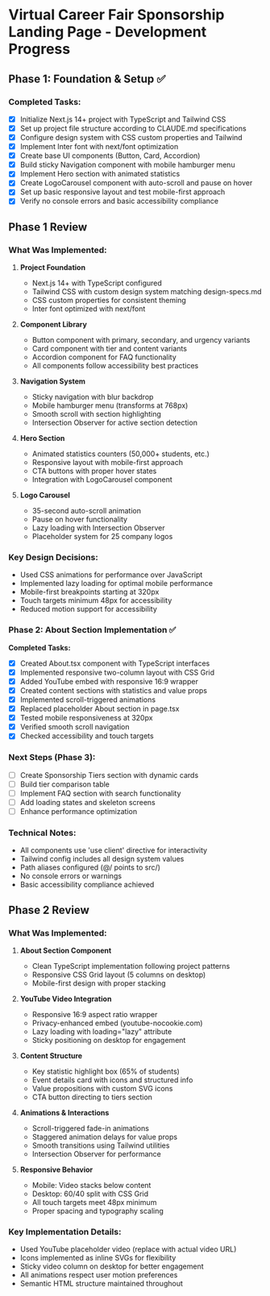 # Virtual Career Fair Sponsorship Landing Page - Development Progress

## Phase 1: Foundation & Setup ✅

### Completed Tasks:
- [x] Initialize Next.js 14+ project with TypeScript and Tailwind CSS
- [x] Set up project file structure according to CLAUDE.md specifications
- [x] Configure design system with CSS custom properties and Tailwind
- [x] Implement Inter font with next/font optimization
- [x] Create base UI components (Button, Card, Accordion)
- [x] Build sticky Navigation component with mobile hamburger menu
- [x] Implement Hero section with animated statistics
- [x] Create LogoCarousel component with auto-scroll and pause on hover
- [x] Set up basic responsive layout and test mobile-first approach
- [x] Verify no console errors and basic accessibility compliance

## Phase 1 Review

### What Was Implemented:

1. **Project Foundation**
   - Next.js 14+ with TypeScript configured
   - Tailwind CSS with custom design system matching design-specs.md
   - CSS custom properties for consistent theming
   - Inter font optimized with next/font

2. **Component Library**
   - Button component with primary, secondary, and urgency variants
   - Card component with tier and content variants
   - Accordion component for FAQ functionality
   - All components follow accessibility best practices

3. **Navigation System**
   - Sticky navigation with blur backdrop
   - Mobile hamburger menu (transforms at 768px)
   - Smooth scroll with section highlighting
   - Intersection Observer for active section detection

4. **Hero Section**
   - Animated statistics counters (50,000+ students, etc.)
   - Responsive layout with mobile-first approach
   - CTA buttons with proper hover states
   - Integration with LogoCarousel component

5. **Logo Carousel**
   - 35-second auto-scroll animation
   - Pause on hover functionality
   - Lazy loading with Intersection Observer
   - Placeholder system for 25 company logos

### Key Design Decisions:
- Used CSS animations for performance over JavaScript
- Implemented lazy loading for optimal mobile performance
- Mobile-first breakpoints starting at 320px
- Touch targets minimum 48px for accessibility
- Reduced motion support for accessibility

### Phase 2: About Section Implementation ✅

**Completed Tasks:**
- [x] Created About.tsx component with TypeScript interfaces
- [x] Implemented responsive two-column layout with CSS Grid
- [x] Added YouTube embed with responsive 16:9 wrapper
- [x] Created content sections with statistics and value props
- [x] Implemented scroll-triggered animations
- [x] Replaced placeholder About section in page.tsx
- [x] Tested mobile responsiveness at 320px
- [x] Verified smooth scroll navigation
- [x] Checked accessibility and touch targets

### Next Steps (Phase 3):
- [ ] Create Sponsorship Tiers section with dynamic cards
- [ ] Build tier comparison table
- [ ] Implement FAQ section with search functionality
- [ ] Add loading states and skeleton screens
- [ ] Enhance performance optimization

### Technical Notes:
- All components use 'use client' directive for interactivity
- Tailwind config includes all design system values
- Path aliases configured (@/ points to src/)
- No console errors or warnings
- Basic accessibility compliance achieved

## Phase 2 Review

### What Was Implemented:

1. **About Section Component**
   - Clean TypeScript implementation following project patterns
   - Responsive CSS Grid layout (5 columns on desktop)
   - Mobile-first design with proper stacking

2. **YouTube Video Integration**
   - Responsive 16:9 aspect ratio wrapper
   - Privacy-enhanced embed (youtube-nocookie.com)
   - Lazy loading with loading="lazy" attribute
   - Sticky positioning on desktop for engagement

3. **Content Structure**
   - Key statistic highlight box (65% of students)
   - Event details card with icons and structured info
   - Value propositions with custom SVG icons
   - CTA button directing to tiers section

4. **Animations & Interactions**
   - Scroll-triggered fade-in animations
   - Staggered animation delays for value props
   - Smooth transitions using Tailwind utilities
   - Intersection Observer for performance

5. **Responsive Behavior**
   - Mobile: Video stacks below content
   - Desktop: 60/40 split with CSS Grid
   - All touch targets meet 48px minimum
   - Proper spacing and typography scaling

### Key Implementation Details:
- Used YouTube placeholder video (replace with actual video URL)
- Icons implemented as inline SVGs for flexibility
- Sticky video column on desktop for better engagement
- All animations respect user motion preferences
- Semantic HTML structure maintained throughout